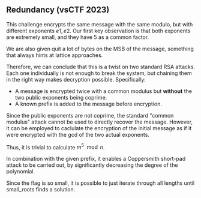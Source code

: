 ## Redundancy (vsCTF 2023)


This challenge encrypts the same message with the same modulo, but with different exponents $e1, e2$.
Our first key observation is that both exponents are extremely small, and they have 5 as a common factor.

We are also given quit a lot of bytes on the MSB of the message, something that always hints at lattice approaches.

Therefore, we can conclude that this is a twist on two standard RSA attacks. Each one individually is not enough to break the system, but chaining them in the right way makes decryption possible. Specifically:
- A message is encrypted twice with a common modulus but **without** the two public exponents being coprime.
- A known prefix is added to the message before encryption.

Since the public exponents are not coprime, the standard "common modulus" attack cannot be used to directly recover the message. 
However, it can be employed to caclulate the encryption of the initial message as if it were encrypted with the gcd of the two actual exponents.


Thus, it is trivial to calculate $m^5 \mod n$.

In combination with the given prefix, it enables a Coppersmith short-pad attack to be carried out, by significantly decreasing the degree of the polynomial.

Since the flag is so small, it is possible to just iterate through all lengths until small_roots finds a solution. 